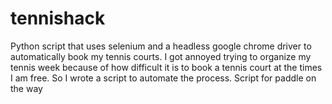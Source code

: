 # tennishack
Python script that uses selenium and a headless google chrome driver to automatically book my tennis courts. I got annoyed trying to organize my tennis week because of how difficult it is to book a tennis court at the times I am free. So I wrote a script to automate the process. Script for paddle on the way